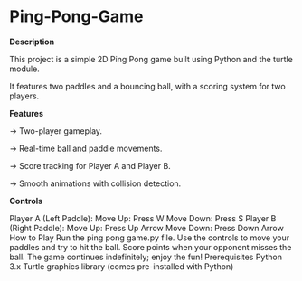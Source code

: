 # Ping-Pong-Game

**Description**

This project is a simple 2D Ping Pong game built using Python and the turtle module. 

It features two paddles and a bouncing ball, with a scoring system for two players.

**Features**

-> Two-player gameplay.

-> Real-time ball and paddle movements.

-> Score tracking for Player A and Player B.

-> Smooth animations with collision detection.

**Controls**

Player A (Left Paddle):
Move Up: Press W
Move Down: Press S
Player B (Right Paddle):
Move Up: Press Up Arrow
Move Down: Press Down Arrow
How to Play
Run the ping pong game.py file.
Use the controls to move your paddles and try to hit the ball.
Score points when your opponent misses the ball.
The game continues indefinitely; enjoy the fun!
Prerequisites
Python 3.x
Turtle graphics library (comes pre-installed with Python)
